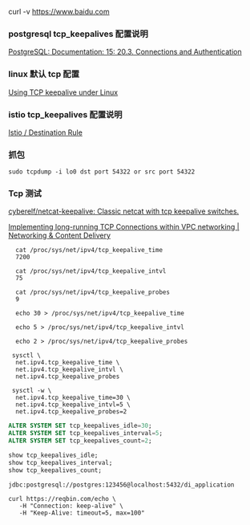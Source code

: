 curl -v https://www.baidu.com



### postgresql tcp_keepalives 配置说明

[PostgreSQL: Documentation: 15: 20.3. Connections and Authentication](https://www.postgresql.org/docs/current/runtime-config-connection.html#RUNTIME-CONFIG-CONNECTION-SETTINGS)



### linux 默认 tcp 配置

[Using TCP keepalive under Linux](https://tldp.org/HOWTO/TCP-Keepalive-HOWTO/usingkeepalive.html)



### istio tcp_keepalives 配置说明

[Istio / Destination Rule](https://istio.io/latest/docs/reference/config/networking/destination-rule/#ConnectionPoolSettings-TCPSettings-TcpKeepalive)



### 抓包

```shell
sudo tcpdump -i lo0 dst port 54322 or src port 54322
```







### Tcp 测试

[cyberelf/netcat-keepalive: Classic netcat with tcp keepalive switches.](https://github.com/cyberelf/netcat-keepalive)

[Implementing long-running TCP Connections within VPC networking | Networking & Content Delivery](https://aws.amazon.com/blogs/networking-and-content-delivery/implementing-long-running-tcp-connections-within-vpc-networking/)



```shell
  cat /proc/sys/net/ipv4/tcp_keepalive_time
  7200

  cat /proc/sys/net/ipv4/tcp_keepalive_intvl
  75

  cat /proc/sys/net/ipv4/tcp_keepalive_probes
  9
```

```shell
  echo 30 > /proc/sys/net/ipv4/tcp_keepalive_time

  echo 5 > /proc/sys/net/ipv4/tcp_keepalive_intvl

  echo 2 > /proc/sys/net/ipv4/tcp_keepalive_probes
```



```shell
 sysctl \
  net.ipv4.tcp_keepalive_time \
  net.ipv4.tcp_keepalive_intvl \
  net.ipv4.tcp_keepalive_probes
```



```shell
 sysctl -w \
  net.ipv4.tcp_keepalive_time=30 \
  net.ipv4.tcp_keepalive_intvl=5 \
  net.ipv4.tcp_keepalive_probes=2
```



```sql
ALTER SYSTEM SET tcp_keepalives_idle=30;
ALTER SYSTEM SET tcp_keepalives_interval=5;
ALTER SYSTEM SET tcp_keepalives_count=2;

show tcp_keepalives_idle;
show tcp_keepalives_interval;
show tcp_keepalives_count;
```



```shell
jdbc:postgresql://postgres:123456@localhost:5432/di_application
```





```shell
curl https://reqbin.com/echo \
   -H "Connection: keep-alive" \
   -H "Keep-Alive: timeout=5, max=100"
```


